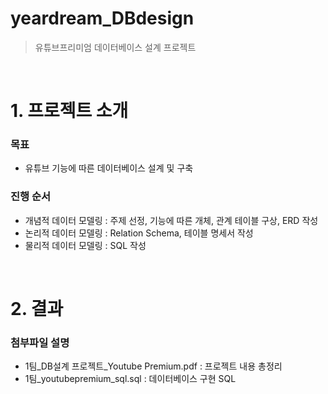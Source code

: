 # yeardream_DBdesign

> 유튜브프리미엄 데이터베이스 설계 프로젝트

<br>

# 1. 프로젝트 소개

### 목표

- 유튜브 기능에 따른 데이터베이스 설계 및 구축

### 진행 순서

- 개념적 데이터 모델링 : 주제 선정, 기능에 따른 개체, 관계 테이블 구상, ERD 작성
- 논리적 데이터 모델링 : Relation Schema, 테이블 명세서 작성
- 물리적 데이터 모델링 : SQL 작성

<br>


# 2. 결과

### 첨부파일 설명

- 1팀_DB설계 프로젝트_Youtube Premium.pdf : 프로젝트 내용 총정리
- 1팀_youtubepremium_sql.sql : 데이터베이스 구현 SQL

<br>